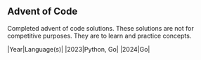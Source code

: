 ## Advent of Code

Completed advent of code solutions.
These solutions are not for competitive purposes. They are to learn and practice concepts.

|Year|Language(s)|
|2023|Python, Go|
|2024|Go|
